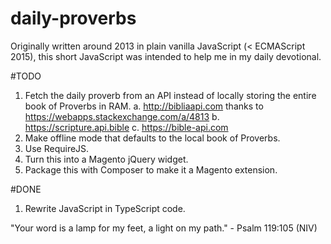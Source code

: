 # daily-proverbs
Originally written around 2013 in plain vanilla JavaScript (< ECMAScript 2015), this short JavaScript was intended to help me in my daily devotional.

#TODO
1. Fetch the daily proverb from an API instead of locally storing the entire book of Proverbs in RAM.
  a. http://bibliaapi.com thanks to https://webapps.stackexchange.com/a/4813
  b. https://scripture.api.bible
  c. https://bible-api.com
2. Make offline mode that defaults to the local book of Proverbs.
3. Use RequireJS.
4. Turn this into a Magento jQuery widget.
5. Package this with Composer to make it a Magento extension.

#DONE
1. Rewrite JavaScript in TypeScript code.

"Your word is a lamp for my feet, a light on my path." - Psalm 119:105 (NIV)